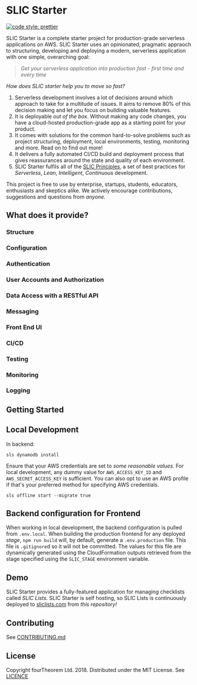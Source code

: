# SLIC Starter

[![code style: prettier](https://img.shields.io/badge/code_style-prettier-ff69b4.svg?style=flat-square)](https://github.com/prettier/prettier)

SLIC Starter is a complete starter project for production-grade serverless applications on AWS. SLIC Starter uses an opinionated, pragmatic appraoch to structuring, developing and deploying a modern, serverless application with one simple, overarching goal:

> _Get your serverless application into production fast - first time and every time_

_How does SLIC starter help you to move so fast?_

1. Serverless development involves a lot of decisions around which approach to take for a multitude of issues. It aims to remove 80% of this decision making and let you focus on building valuable features.
1. It is deployable _out of the box_. Without making any code changes, you have a cloud-hosted production-grade app as a starting point for your product.
1. It comes with solutions for the common hard-to-solve problems such as project structuring, deployment, local environments, testing, monitoring and more. Read on to find out more!
1. It delivers a fully automated CI/CD build and deployment process that gives reassurances around the state and quality of each environment.
1. SLIC Starter fulfils all of the [SLIC Principles](https://slicsoftware.com), a set of best practices for _Serverless_, _Lean_, _Intelligent_, _Continuous_ development.

This project is free to use by enterprise, startups, students, educators, enthusiasts and skeptics alike. We actively encourage contributions, suggestions and questions from _anyone_.

## What does it provide?

### Structure

### Configuration

### Authentication

### User Accounts and Authorization

### Data Access with a RESTful API

### Messaging

### Front End UI

### CI/CD

### Testing

### Monitoring

### Logging

## Getting Started

## Local Development

In backend:

```
sls dynamodb install
```

Ensure that your AWS credentials are set to _some reasonable values_. For local development, any dummy value for `AWS_ACCESS_KEY_ID` and `AWS_SECRET_ACCESS_KEY` is sufficient. You can also opt to use an AWS profile if that's your preferred method for specifying AWS credentials.

```
sls offline start --migrate true
```

## Backend configuration for Frontend

When working in local development, the backend configuration is pulled from `.env.local`. When building the production frontend for any deployed _stage_, `npm run build` will, by default, generate a `.env.production` file. This file is `.gitignore`d so it will not be committed. The values for this file are dynamically generated using the CloudFormation outputs retrieved from the stage specified using the `SLIC_STAGE` environment variable.

## Demo

SLIC Starter provides a fully-featured application for managing checklists called _SLIC Lists_. SLIC Starter is self hosting, so SLIC Lists is continuously deployed to [sliclists.com](https://sliclists.com) from _this repository!_

## Contributing

See [CONTRIBUTING.md](CONTRIBUTING.md)

## License

Copyright fourTheorem Ltd. 2018. Distributed under the MIT License. See [LICENCE](LICENCE)
